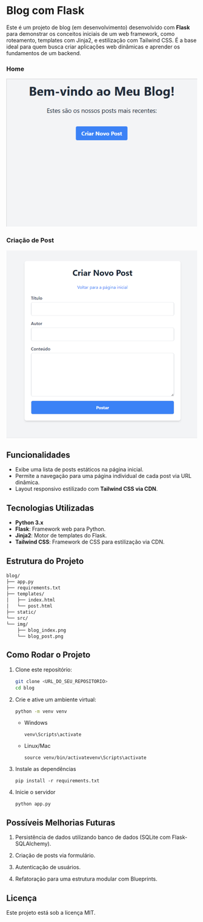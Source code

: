 # Blog com Flask

Este é um projeto de blog (em desenvolvimento) desenvolvido com **Flask** para demonstrar os conceitos iniciais de um web framework, como roteamento, templates com Jinja2, e estilização com Tailwind CSS. É a base ideal para quem busca criar aplicações web dinâmicas e aprender os fundamentos de um backend.

### Home
![Descrição da imagem](src/img/blog_index.png)

### Criação de Post
![Descrição da imagem](src/img/blog_novo_post.png)

## Funcionalidades

- Exibe uma lista de posts estáticos na página inicial.
- Permite a navegação para uma página individual de cada post via URL dinâmica.
- Layout responsivo estilizado com **Tailwind CSS via CDN**.

## Tecnologias Utilizadas

- **Python 3.x**
- **Flask**: Framework web para Python.
- **Jinja2**: Motor de templates do Flask.
- **Tailwind CSS**: Framework de CSS para estilização via CDN.

## Estrutura do Projeto
```
blog/
├── app.py
├── requirements.txt
├── templates/
│   ├── index.html
│   └── post.html
├── static/
└── src/
└── img/
    ├── blog_index.png
    └── blog_post.png
```

## Como Rodar o Projeto

1. Clone este repositório:
   ```bash
   git clone <URL_DO_SEU_REPOSITORIO>
   cd blog
   ```
   
2. Crie e ative um ambiente virtual:
   ```bash
   python -m venv venv
   ```
   - Windows
        ```
        venv\Scripts\activate
        ```

   - Linux/Mac
        ```
        source venv/bin/activatevenv\Scripts\activate
        ```

3. Instale as dependências
    ```
    pip install -r requirements.txt
    ```

4. Inicie o servidor
    ```
    python app.py
    ```

## Possíveis Melhorias Futuras
1. Persistência de dados utilizando banco de dados (SQLite com Flask-SQLAlchemy).

2. Criação de posts via formulário.

3. Autenticação de usuários.

4. Refatoração para uma estrutura modular com Blueprints.

## Licença
Este projeto está sob a licença MIT.
